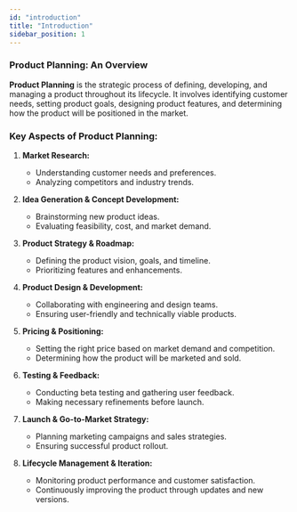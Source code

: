 ```yaml
---
id: "introduction"
title: "Introduction"
sidebar_position: 1
---
```


### **Product Planning: An Overview**  

**Product Planning** is the strategic process of defining, developing, and managing a product throughout its lifecycle. It involves identifying customer needs, setting product goals, designing product features, and determining how the product will be positioned in the market.  

### **Key Aspects of Product Planning:**  

1. **Market Research:**  
   - Understanding customer needs and preferences.  
   - Analyzing competitors and industry trends.  

2. **Idea Generation & Concept Development:**  
   - Brainstorming new product ideas.  
   - Evaluating feasibility, cost, and market demand.  

3. **Product Strategy & Roadmap:**  
   - Defining the product vision, goals, and timeline.  
   - Prioritizing features and enhancements.  

4. **Product Design & Development:**  
   - Collaborating with engineering and design teams.  
   - Ensuring user-friendly and technically viable products.  

5. **Pricing & Positioning:**  
   - Setting the right price based on market demand and competition.  
   - Determining how the product will be marketed and sold.  

6. **Testing & Feedback:**  
   - Conducting beta testing and gathering user feedback.  
   - Making necessary refinements before launch.  

7. **Launch & Go-to-Market Strategy:**  
   - Planning marketing campaigns and sales strategies.  
   - Ensuring successful product rollout.  

8. **Lifecycle Management & Iteration:**  
   - Monitoring product performance and customer satisfaction.  
   - Continuously improving the product through updates and new versions.  

